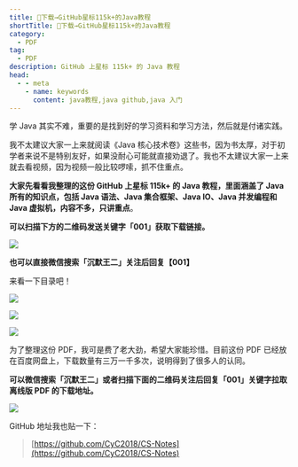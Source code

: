 ```yaml
---
title: 👏下载→GitHub星标115k+的Java教程
shortTitle: 👏下载→GitHub星标115k+的Java教程
category:
  - PDF
tag:
  - PDF
description: GitHub 上星标 115k+ 的 Java 教程
head:
  - - meta
    - name: keywords
      content: java教程,java github,java 入门
---
```


学 Java 其实不难，重要的是找到好的学习资料和学习方法，然后就是付诸实践。

我不太建议大家一上来就阅读《Java 核心技术卷》这些书，因为书太厚，对于初学者来说不是特别友好，如果没耐心可能就直接劝退了。我也不太建议大家一上来就去看视频，因为视频一般比较啰嗦，抓不住重点。

**大家先看看我整理的这份 GitHub 上星标 115k+ 的 Java 教程，里面涵盖了 Java 所有的知识点，包括 Java 语法、Java 集合框架、Java IO、Java 并发编程和 Java 虚拟机，内容不多，只讲重点**。

**可以扫描下方的二维码发送关键字「**001**」获取下载链接。**

![](http://cdn.tobebetterjavaer.com/tobebetterjavaer/images/gongzhonghao.png)

**也可以直接微信搜索「沉默王二」关注后回复【001】**

来看一下目录吧！

![](http://cdn.tobebetterjavaer.com/tobebetterjavaer/images/nice-article/weixin-githubxbkdjavajccjyh-26a35c09-2724-4c70-8001-efdfc3a62f25.jpg)

![](http://cdn.tobebetterjavaer.com/tobebetterjavaer/images/nice-article/weixin-githubxbkdjavajccjyh-8ec9715c-8a43-44d8-a546-060cac4025eb.jpg)

![](http://cdn.tobebetterjavaer.com/tobebetterjavaer/images/nice-article/weixin-githubxbkdjavajccjyh-31800094-0b88-42d8-a620-deabe7150e19.jpg)

为了整理这份 PDF，我可是费了老大劲，希望大家能珍惜。目前这份 PDF 已经放在百度网盘上，下载数量有三万一千多次，说明得到了很多人的认同。

**可以微信搜索「**沉默王二**」或者扫描下面的二维码关注后回复「**001**」关键字拉取离线版 PDF 的下载地址。**

![](http://cdn.tobebetterjavaer.com/tobebetterjavaer/images/gongzhonghao.png)

GitHub 地址我也贴一下：

> [https://github.com/CyC2018/CS-Notes](https://github.com/CyC2018/CS-Notes)